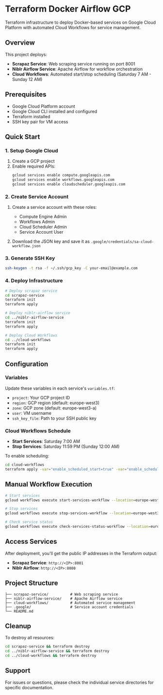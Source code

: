 # Terraform Docker Airflow GCP

Terraform infrastructure to deploy Docker-based services on Google Cloud Platform with automated Cloud Workflows for service management.

## Overview

This project deploys:
- **Scrapaz Service**: Web scraping service running on port 8001
- **Niblr Airflow Service**: Apache Airflow for workflow orchestration
- **Cloud Workflows**: Automated start/stop scheduling (Saturday 7 AM - Sunday 12 AM)

## Prerequisites

- Google Cloud Platform account
- Google Cloud CLI installed and configured
- Terraform installed
- SSH key pair for VM access

## Quick Start

### 1. Setup Google Cloud

1. Create a GCP project
2. Enable required APIs:
   ```bash
   gcloud services enable compute.googleapis.com
   gcloud services enable workflows.googleapis.com
   gcloud services enable cloudscheduler.googleapis.com
   ```

### 2. Create Service Account

1. Create a service account with these roles:
   - Compute Engine Admin
   - Workflows Admin
   - Cloud Scheduler Admin
   - Service Account User

2. Download the JSON key and save it as `.google/credentials/sa-cloud-workflow.json`

### 3. Generate SSH Key

```bash
ssh-keygen -t rsa -f ~/.ssh/gcp_key -C your-email@example.com
```

### 4. Deploy Infrastructure

```bash
# Deploy scrapaz service
cd scrapaz-service
terraform init
terraform apply

# Deploy niblr-airflow service
cd ../niblr-airflow-service
terraform init
terraform apply

# Deploy Cloud Workflows
cd ../cloud-workflows
terraform init
terraform apply
```

## Configuration

### Variables

Update these variables in each service's `variables.tf`:

- `project`: Your GCP project ID
- `region`: GCP region (default: europe-west3)
- `zone`: GCP zone (default: europe-west3-a)
- `user`: VM username
- `ssh_key_file`: Path to your SSH public key

### Cloud Workflows Schedule

- **Start Services**: Saturday 7:00 AM
- **Stop Services**: Saturday 11:59 PM (Sunday 12:00 AM)

To enable scheduling:
```bash
cd cloud-workflows
terraform apply -var="enable_scheduled_start=true" -var="enable_scheduled_stop=true"
```

## Manual Workflow Execution

```bash
# Start services
gcloud workflows execute start-services-workflow --location=europe-west3

# Stop services
gcloud workflows execute stop-services-workflow --location=europe-west3

# Check service status
gcloud workflows execute check-services-status-workflow --location=europe-west3
```

## Access Services

After deployment, you'll get the public IP addresses in the Terraform output:

- **Scrapaz Service**: `http://<IP>:8001`
- **Niblr Airflow**: `http://<IP>:8080`

## Project Structure

```
├── scrapaz-service/          # Web scraping service
├── niblr-airflow-service/    # Apache Airflow service
├── cloud-workflows/          # Automated service management
├── .google/                  # Service account credentials
└── README.md
```

## Cleanup

To destroy all resources:
```bash
cd scrapaz-service && terraform destroy
cd ../niblr-airflow-service && terraform destroy
cd ../cloud-workflows && terraform destroy
```

## Support

For issues or questions, please check the individual service directories for specific documentation.
